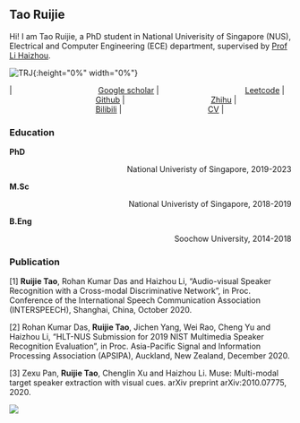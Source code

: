 
## Tao Ruijie

Hi! I am Tao Ruijie, a PhD student in National Univerisity of Singapore (NUS), Electrical and Computer Engineering (ECE) department, supervised by [Prof Li Haizhou](http://ece.nus.edu.sg/hlt/).

![TRJ](https://github.com/TaoRuijie/TaoRuijie.github.io/raw/main/TRJ.png){:height="0%" width="0%"}

|<img width=150/> [Google scholar](https://scholar.google.com/citations?user=sdXITx8AAAAJ&hl=zh-CN) |<img width=150/> [Leetcode](https://leetcode.com/1183068560/) |<img width=150/> [Github](https://github.com/TaoRuijie) |<img width=150/> [Zhihu](https://www.zhihu.com/people/tao-rui-jie-34) |<img width=150/> [Bilibili](https://space.bilibili.com/194466325) |<img width=150/> [CV](https://github.com/TaoRuijie/TaoRuijie.github.io/raw/main/CV.pdf) |

### Education

**PhD** 
<p align="right"> National Univeristy of Singapore, 2019-2023 </p>

**M.Sc** 
<p align="right"> National Univeristy of Singapore, 2018-2019 </p>

**B.Eng** 
<p align="right"> Soochow University, 2014-2018 </p>

### Publication

[1] **Ruijie Tao**, Rohan Kumar Das and Haizhou Li, “Audio-visual Speaker Recognition with a Cross-modal Discriminative Network”, in Proc. Conference of the International Speech Communication Association (INTERSPEECH), Shanghai, China, October 2020. 

[2] Rohan Kumar Das, **Ruijie Tao**, Jichen Yang, Wei Rao, Cheng Yu and Haizhou Li, “HLT-NUS Submission for 2019 NIST Multimedia Speaker Recognition Evaluation”, in Proc. Asia-Pacific Signal and Information Processing Association (APSIPA), Auckland, New Zealand, December 2020.

[3] Zexu Pan, **Ruijie Tao**, Chenglin Xu and Haizhou Li. Muse: Multi-modal target speaker extraction with visual cues. arXiv preprint arXiv:2010.07775, 2020.

![]( https://visitor-badge.glitch.me/badge?page_id=<your_page_id>)

<script type="text/javascript" id="clustrmaps" src="//clustrmaps.com/map_v2.js?d=oNdtIyuM65hXBJmXAhJEkvduMApsPb0oz3hfoJJQAF0&cl=ffffff&w=a"></script>
